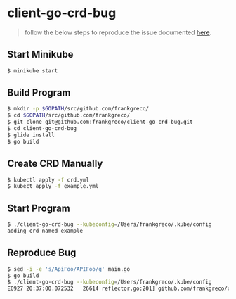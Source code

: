 # client-go-crd-bug

> follow the below steps to reproduce the issue documented [here](https://github.com/kubernetes/client-go/issues/276).

## Start Minikube

```sh
$ minikube start
```

## Build Program

```sh
$ mkdir -p $GOPATH/src/github.com/frankgreco/
$ cd $GOPATH/src/github.com/frankgreco/
$ git clone git@github.com:frankgreco/client-go-crd-bug.git
$ cd client-go-crd-bug
$ glide install
$ go build
```

## Create CRD Manually

```sh
$ kubectl apply -f crd.yml
$ kubect apply -f example.yml
```

## Start Program

```sh
$ ./client-go-crd-bug --kubeconfig=/Users/frankgreco/.kube/config
adding crd named example
```

## Reproduce Bug

```sh
$ sed -i -e 's/ApiFoo/APIFoo/g' main.go
$ go build
$ ./client-go-crd-bug --kubeconfig=/Users/frankgreco/.kube/config
E0927 20:37:00.072532   26614 reflector.go:201] github.com/frankgreco/client-go-crd-bug/main.go:96: Failed to list *main.APIFoo: no kind "ApiFooList" is registered for version "bar.io/v1"
```
